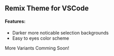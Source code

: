 ## Remix Theme for VSCode

#### Features:

- Darker more noticable selection backgrounds
- Easy to eyes color scheme

More Variants Comming Soon!
